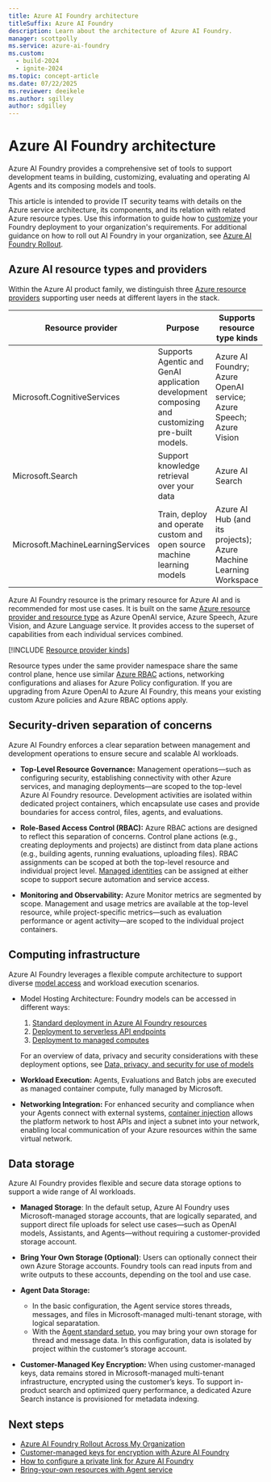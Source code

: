 ```yaml
---
title: Azure AI Foundry architecture
titleSuffix: Azure AI Foundry
description: Learn about the architecture of Azure AI Foundry.
manager: scottpolly
ms.service: azure-ai-foundry
ms.custom:
  - build-2024
  - ignite-2024
ms.topic: concept-article
ms.date: 07/22/2025
ms.reviewer: deeikele
ms.author: sgilley
author: sdgilley
---
```


# Azure AI Foundry architecture 

Azure AI Foundry provides a comprehensive set of tools to support development teams in building, customizing, evaluating and operating AI Agents and its composing models and tools.

This article is intended to provide IT security teams with details on the Azure service architecture, its components, and its relation with related Azure resource types. Use this information to guide how to [customize](../how-to/configure-private-link.md) your Foundry deployment to your organization's requirements. For additional guidance on how to roll out AI Foundry in your organization, see [Azure AI Foundry Rollout](planning.md).

## Azure AI resource types and providers

Within the Azure AI product family, we distinguish three [Azure resource providers](../../azure-resource-manager/management/resource-providers-and-types) supporting user needs at different layers in the stack.

| Resource provider | Purpose | Supports resource type kinds |
| --- | --- | --- |
| Microsoft.CognitiveServices | Supports Agentic and GenAI application development composing and customizing pre-built models. | Azure AI Foundry; Azure OpenAI service; Azure Speech; Azure Vision | 
| Microsoft.Search | Support knowledge retrieval over your data | Azure AI Search | 
| Microsoft.MachineLearningServices | Train, deploy and operate custom and open source machine learning models | Azure AI Hub (and its projects); Azure Machine Learning Workspace | 

Azure AI Foundry resource is the primary resource for Azure AI and is recommended for most use cases. It is built on the same [Azure resource provider and resource type](../../azure-resource-manager/management/resource-providers-and-types) as Azure OpenAI service, Azure Speech, Azure Vision, and Azure Language service. It provides access to the superset of capabilities from each individual services combined.

[!INCLUDE [Resource provider kinds](../includes/resource-provider-kinds.md)]

Resource types under the same provider namespace share the same control plane, hence use similar [Azure RBAC](../../role-based-access-control/) actions, networking configurations and aliases for Azure Policy configuration. If you are upgrading from Azure OpenAI to Azure AI Foundry, this means your existing custom Azure policies and Azure RBAC options apply. 

## Security-driven separation of concerns

Azure AI Foundry enforces a clear separation between management and development operations to ensure secure and scalable AI workloads.

- **Top-Level Resource Governance:** Management operations—such as configuring security, establishing connectivity with other Azure services, and managing deployments—are scoped to the top-level Azure AI Foundry resource. Development activities are isolated within dedicated project containers, which encapsulate use cases and provide boundaries for access control, files, agents, and evaluations.

- **Role-Based Access Control (RBAC):** Azure RBAC actions are designed to reflect this separation of concerns. Control plane actions (e.g., creating deployments and projects) are distinct from data plane actions (e.g., building agents, running evaluations, uploading files). RBAC assignments can be scoped at both the top-level resource and individual project level. [Managed identities](../../../entra/identity/managed-identities-azure-resources/overview.md) can be assigned at either scope to support secure automation and service access.

- **Monitoring and Observability:** Azure Monitor metrics are segmented by scope. Management and usage metrics are available at the top-level resource, while project-specific metrics—such as evaluation performance or agent activity—are scoped to the individual project containers.

## Computing infrastructure

Azure AI Foundry leverages a flexible compute architecture to support diverse [model access](../concepts/foundry-models-overview.md) and workload execution scenarios. 

- Model Hosting Architecture: Foundry models can be accessed in different ways:
  
  1. [Standard deployment in Azure AI Foundry resources](deployments-overview.md#standard-deployment-in-azure-ai-foundry-resources)
  1. [Deployment to serverless API endpoints](deployments-overview.md#serverless-api-endpoint)
  1. [Deployment to managed computes](deployments-overview.md#managed-compute)

  For an overview of data, privacy and security considerations with these deployment options, see [Data, privacy, and security for use of models](../how-to/concept-data-privacy.md)

- **Workload Execution:** Agents, Evaluations and Batch jobs are executed as managed container compute, fully managed by Microsoft. 

- **Networking Integration:** For enhanced security and compliance when your Agents connect with external systems, [container injection](../agents/how-to/virtual-networks.md) allows the platform network to host APIs and inject a subnet into your network, enabling local communication of your Azure resources within the same virtual network. 

## Data storage

Azure AI Foundry provides flexible and secure data storage options to support a wide range of AI workloads.

* **Managed Storage**:
In the default setup, Azure AI Foundry uses Microsoft-managed storage accounts, that are logically separated, and support direct file uploads for select use cases—such as OpenAI models, Assistants, and Agents—without requiring a customer-provided storage account.

* **Bring Your Own Storage (Optional)**:
Users can optionally connect their own Azure Storage accounts. Foundry tools can read inputs from and write outputs to these accounts, depending on the tool and use case.

* **Agent Data Storage:**

  * In the basic configuration, the Agent service stores threads, messages, and files in Microsoft-managed multi-tenant storage, with logical separatation.
  * With the [Agent standard setup](../agents/how-to/use-your-own-resources.md), you may bring your own storage for thread and message data. In this configuration, data is isolated by project within the customer’s storage account.

* **Customer-Managed Key Encryption:**
  When using customer-managed keys, data remains stored in Microsoft-managed multi-tenant infrastructure, encrypted using the customer’s keys. To support in-product search and optimized query performance, a dedicated Azure Search instance is provisioned for metadata indexing.

## Next steps

* [Azure AI Foundry Rollout Across My Organization](planning.md)
* [Customer-managed keys for encryption with Azure AI Foundry](encryption-keys-portal.md)
* [How to configure a private link for Azure AI Foundry](../how-to/configure-private-link.md)
* [Bring-your-own resources with Agent service](../agents/how-to/use-your-own-resources.md)